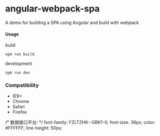 # angular-webpack-spa
A demo for building a SPA using Angular and build with webpack

#### Usage

build

```
npm run build
```

development

```
npm run dev
```

### Compatibility

- IE9+
- Chrome
- Safari
- Firefox


/* 数据接口平台: */
font-family: FZLTZHK--GBK1-0;
font-size: 36px;
color: #FFFFFF;
line-height: 50px;

